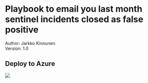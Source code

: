# Playbook to email you last month sentinel incidents closed as false positive

Author: Jarkko Kinnunen  <br />
Version: 1.0

## Deploy to Azure
<a href="https://portal.azure.com/#create/Microsoft.Template/uri/https%3A%2F%2Fraw.githubusercontent.com%2FJaekk0%2Sentinel%2main%2Playbooks%2lastmonthincidents-closed-falsepositive%2azuredeploy.json" target="_blank">
  <img src="https://aka.ms/deploytoazurebutton"/>
</a>                                                                                                         
       
